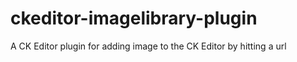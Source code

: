 # ckeditor-imagelibrary-plugin
A CK Editor plugin for adding image to the CK Editor by hitting a url
